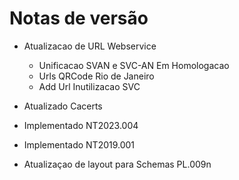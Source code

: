 # Notas de versão

- Atualizacao de URL Webservice
  - Unificacao SVAN e SVC-AN Em Homologacao
  - Urls QRCode Rio de Janeiro
  - Add Url Inutilizacao SVC
  
- Atualizado Cacerts
- Implementado NT2023.004
- Implementado NT2019.001

- Atualizaçao de layout para Schemas PL.009n